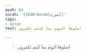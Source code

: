 ```yaml
---
ayah: 64
surah: '[[036-Surah|سورة]]'
tags:
- quran
text: اصلوها اليوم بما كنتم تكفرون

---
```

> اصلوها اليوم بما كنتم تكفرون
